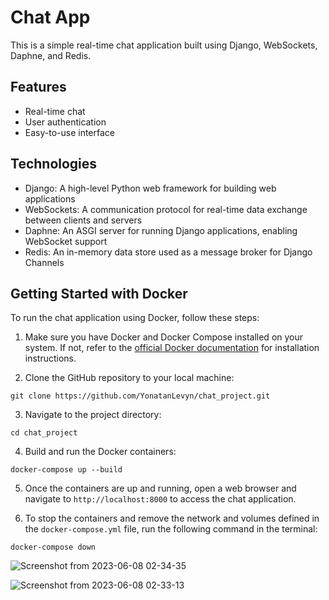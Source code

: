 # Chat App

This is a simple real-time chat application built using Django, WebSockets, Daphne, and Redis.

## Features

- Real-time chat
- User authentication
- Easy-to-use interface

## Technologies

- Django: A high-level Python web framework for building web applications
- WebSockets: A communication protocol for real-time data exchange between clients and servers
- Daphne: An ASGI server for running Django applications, enabling WebSocket support
- Redis: An in-memory data store used as a message broker for Django Channels


## Getting Started with Docker

To run the chat application using Docker, follow these steps:

1. Make sure you have Docker and Docker Compose installed on your system. If not, refer to the [official Docker documentation](https://docs.docker.com/engine/install/) for installation instructions.

2. Clone the GitHub repository to your local machine:
```
git clone https://github.com/YonatanLevyn/chat_project.git
```

3. Navigate to the project directory:
```
cd chat_project
```

4. Build and run the Docker containers:
```
docker-compose up --build
```

5. Once the containers are up and running, open a web browser and navigate to `http://localhost:8000` to access the chat application.

6. To stop the containers and remove the network and volumes defined in the `docker-compose.yml` file, run the following command in the terminal:
```
docker-compose down
```


![Screenshot from 2023-06-08 02-34-35](https://github.com/YonatanLevyn/chat_project/assets/93859114/fd2c66ec-6284-4159-8cf5-d2538ea358f9)

![Screenshot from 2023-06-08 02-33-13](https://github.com/YonatanLevyn/chat_project/assets/93859114/d230618e-b58f-4a27-94b0-e8e55d8e5288)

